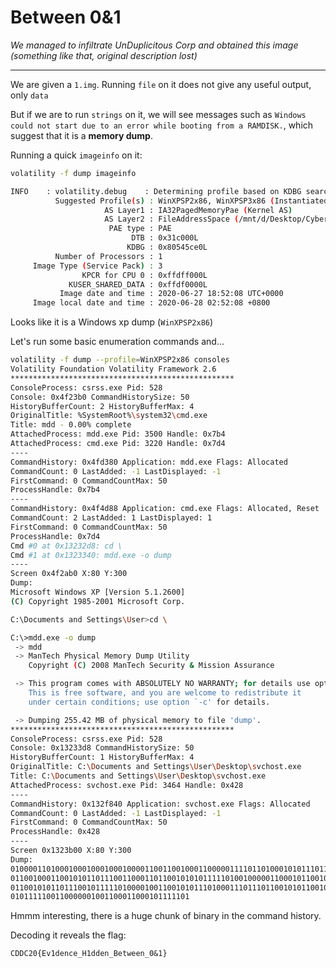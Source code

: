 # Between 0&1

*We managed to infiltrate UnDuplicitous Corp and obtained this image (something like that, original description lost)*  

------

We are given a `1.img`. Running `file` on it does not give any useful output, only `data`

But if we are to run `strings` on it, we will see messages such as `Windows could not start due to an error while booting from a RAMDISK.`, which suggest that it is a **memory dump**.

Running a quick `imageinfo` on it:

```bash
volatility -f dump imageinfo

INFO    : volatility.debug    : Determining profile based on KDBG search...
          Suggested Profile(s) : WinXPSP2x86, WinXPSP3x86 (Instantiated with WinXPSP2x86)
                     AS Layer1 : IA32PagedMemoryPae (Kernel AS)
                     AS Layer2 : FileAddressSpace (/mnt/d/Desktop/Cybersecurity/Competitions/CDDC 2020/dump)
                      PAE type : PAE
                           DTB : 0x31c000L
                          KDBG : 0x80545ce0L
          Number of Processors : 1
     Image Type (Service Pack) : 3
                KPCR for CPU 0 : 0xffdff000L
             KUSER_SHARED_DATA : 0xffdf0000L
           Image date and time : 2020-06-27 18:52:08 UTC+0000
     Image local date and time : 2020-06-28 02:52:08 +0800
```

Looks like it is a Windows xp dump (`WinXPSP2x86`)

Let's run some basic enumeration commands and... 

```bash
volatility -f dump --profile=WinXPSP2x86 consoles
Volatility Foundation Volatility Framework 2.6
**************************************************
ConsoleProcess: csrss.exe Pid: 528
Console: 0x4f23b0 CommandHistorySize: 50
HistoryBufferCount: 2 HistoryBufferMax: 4
OriginalTitle: %SystemRoot%\system32\cmd.exe
Title: mdd - 0.00% complete
AttachedProcess: mdd.exe Pid: 3500 Handle: 0x7b4
AttachedProcess: cmd.exe Pid: 3220 Handle: 0x7d4
----
CommandHistory: 0x4fd380 Application: mdd.exe Flags: Allocated
CommandCount: 0 LastAdded: -1 LastDisplayed: -1
FirstCommand: 0 CommandCountMax: 50
ProcessHandle: 0x7b4
----
CommandHistory: 0x4f4d88 Application: cmd.exe Flags: Allocated, Reset
CommandCount: 2 LastAdded: 1 LastDisplayed: 1
FirstCommand: 0 CommandCountMax: 50
ProcessHandle: 0x7d4
Cmd #0 at 0x13232d8: cd \
Cmd #1 at 0x1323340: mdd.exe -o dump
----
Screen 0x4f2ab0 X:80 Y:300
Dump:
Microsoft Windows XP [Version 5.1.2600]
(C) Copyright 1985-2001 Microsoft Corp.

C:\Documents and Settings\User>cd \

C:\>mdd.exe -o dump
 -> mdd
 -> ManTech Physical Memory Dump Utility
    Copyright (C) 2008 ManTech Security & Mission Assurance

 -> This program comes with ABSOLUTELY NO WARRANTY; for details use option `-w'
    This is free software, and you are welcome to redistribute it
    under certain conditions; use option `-c' for details.

 -> Dumping 255.42 MB of physical memory to file 'dump'.
**************************************************
ConsoleProcess: csrss.exe Pid: 528
Console: 0x13233d8 CommandHistorySize: 50
HistoryBufferCount: 1 HistoryBufferMax: 4
OriginalTitle: C:\Documents and Settings\User\Desktop\svchost.exe
Title: C:\Documents and Settings\User\Desktop\svchost.exe
AttachedProcess: svchost.exe Pid: 3464 Handle: 0x428
----
CommandHistory: 0x132f840 Application: svchost.exe Flags: Allocated
CommandCount: 0 LastAdded: -1 LastDisplayed: -1
FirstCommand: 0 CommandCountMax: 50
ProcessHandle: 0x428
----
Screen 0x1323b00 X:80 Y:300
Dump:
01000011010001000100010001000011001100100011000001111011010001010111011000110001
01100100011001010110111001100011011001010101111101001000001100010110010001100100
01100101011011100101111101000010011001010111010001110111011001010110010101101110
0101111100110000001001100011000101111101
```

Hmmm interesting, there is a huge chunk of binary in the command history. 

Decoding it reveals the flag:

```
CDDC20{Ev1dence_H1dden_Between_0&1}
```

